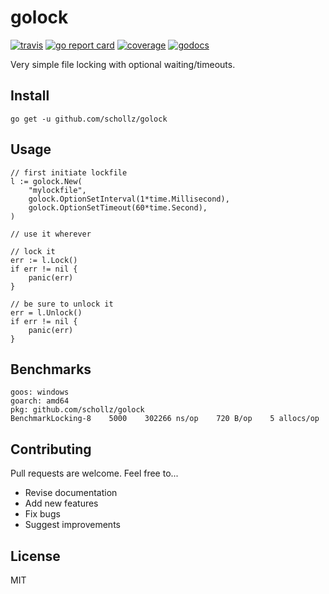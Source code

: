 # golock

[![travis](https://travis-ci.org/schollz/golock.svg?branch=master)](https://travis-ci.org/schollz/golock) 
[![go report card](https://goreportcard.com/badge/github.com/schollz/golock)](https://goreportcard.com/report/github.com/schollz/golock) 
[![coverage](https://img.shields.io/badge/coverage-100%25-brightgreen.svg)](https://gocover.io/github.com/schollz/golock)
[![godocs](https://godoc.org/github.com/schollz/golock?status.svg)](https://godoc.org/github.com/schollz/golock) 

Very simple file locking with optional waiting/timeouts.


## Install

```
go get -u github.com/schollz/golock
```

## Usage 

```golang
// first initiate lockfile
l := golock.New(
    "mylockfile", 
    golock.OptionSetInterval(1*time.Millisecond), 
    golock.OptionSetTimeout(60*time.Second),
)

// use it wherever

// lock it
err := l.Lock()
if err != nil {
    panic(err)
}

// be sure to unlock it
err = l.Unlock()
if err != nil {
    panic(err)
}
```

## Benchmarks

```
goos: windows
goarch: amd64
pkg: github.com/schollz/golock
BenchmarkLocking-8    5000    302266 ns/op    720 B/op    5 allocs/op
```

## Contributing

Pull requests are welcome. Feel free to...

- Revise documentation
- Add new features
- Fix bugs
- Suggest improvements

## License

MIT